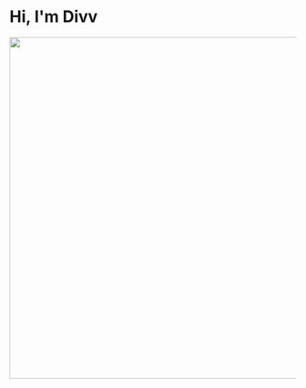 # Hi, I'm Divv
<img align="right" src ="https://pbs.twimg.com/media/FuV8RKYaMAANd5j?format=png&name=900x900" width=600px id="image">

